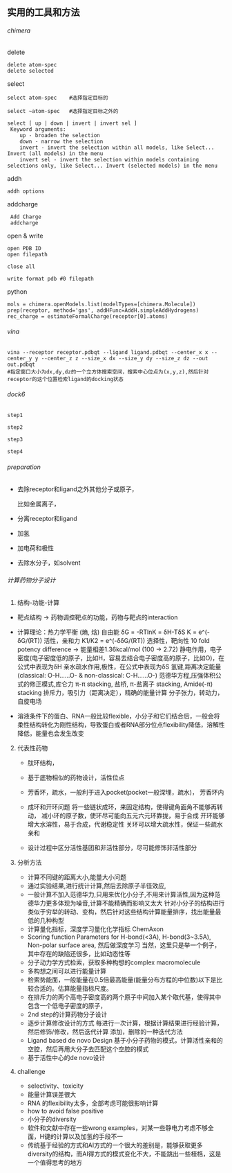 ## 实用的工具和方法



###### chimera

delete

```
delete atom-spec
delete selected
```

select

~~~
select atom-spec    #选择指定目标的

select ~atom-spec   #选择指定目标之外的

select [ up | down | invert | invert sel ]
 Keyword arguments:
    up - broaden the selection
    down - narrow the selection
    invert - invert the selection within all models, like Select... Invert (all models) in the menu
    invert sel - invert the selection within models containing selections only, like Select... Invert (selected models) in the menu 
~~~

addh

~~~
addh options
~~~

addcharge

~~~
 Add Charge
 addcharge
~~~

open & write

~~~
open PDB ID
open filepath

close all

write format pdb #0 filepath
~~~



python

~~~
mols = chimera.openModels.list(modelTypes=[chimera.Molecule])
prep(receptor, method='gas', addHFunc=AddH.simpleAddHydrogens)
rec_charge = estimateFormalCharge(receptor[0].atoms)
~~~



###### vina



~~~shell
vina --receptor receptor.pdbqt --ligand ligand.pdbqt --center_x x --center_y y --center_z z --size_x dx --size_y dy --size_z dz --out out.pdbqt
#指定窗口大小为dx,dy,dz的一个立方体搜索空间，搜索中心位点为(x,y,z),然后针对receptor的这个位置检索ligand的docking状态
~~~



###### dock6



~~~
step1

step2

step3

step4
~~~







###### preparation

* 去除receptor和ligand之外其他分子或原子，

  比如金属离子，

* 分离receptor和ligand

* 加氢

* 加电荷和极性

* 去除水分子，如solvent 





###### 计算药物分子设计

1. 结构-功能-计算

* 靶点结构 -> 药物调控靶点的功能，药物与靶点的interaction

* 计算理论：热力学平衡 (熵, 焓)
  自由能 δG = -RTlnK = δH-TδS
  K = e^(-δG/(RT)) 活性，亲和力
  K1/K2 = e^(-δδG/(RT)) 选择性，靶向性
  10 fold potency difference -> 能量相差1.36kcal/mol (100 -> 2.72)
  静电作用，电子密度(电子密度低的原子，比如H，容易去结合电子密度高的原子，比如O)，在公式中表现为δH
  亲水疏水作用,极性，在公式中表现为δS
  氢键,距离决定能量(classical: O-H……O- & non-classical: C-H……O-)
  范德华方程,压强体积公式的修正模式,库仑力
  π-π stacking, 盐桥, π-盐离子 stacking, Amide(-π) stacking
  排斥力，吸引力（距离决定），精确的能量计算
  分子张力，转动力，自旋电场

* 溶液条件下的蛋白、RNA一般比较flexible，小分子和它们结合后，一般会将柔性结构转化为刚性结构，导致蛋白或者RNA部分位点flexibility降低，溶解性降低，能量也会发生改变

2. 代表性药物

   * 肽环结构，

   * 基于底物相似的药物设计，活性位点

   * 芳香环，疏水，一般利于进入pocket(pocket一般深埋，疏水)，
     芳香环内

   * 成环和开环问题
     将一些链状成环，来固定结构，使得键角面角不能够再转动，
     减小环的原子数，使环尽可能向五元六元环靠拢，易于合成
     开环能够增大水溶性，易于合成，代谢稳定性
     关环可以增大疏水性，保证一些疏水亲和

   * 设计过程中区分活性基团和非活性部分，尽可能修饰非活性部分

3. 分析方法
     * 计算不同键的距离大小,能量大小问题
     * 通过实验结果,进行统计计算,然后去除原子半径效应,
     * 一般计算不加入范德华力,只用来优化小分子,不用来计算活性,因为这种范德华力更多体现为噪音,计算不能精确而影响又太大
       针对小分子的结构进行类似于穷举的转动、变构，然后针对这些结构计算能量排序，找出能量最低的几种构型
     * 计算量化指标，深度学习量化化学指标 ChemAxon
     * Scoring function
       Parameters for H-bond(<3A), H-bond(3~3.5A), Non-polar surface area, 然后做深度学习        当然，这里只是举一个例子，其中存在的缺陷还很多，比如动态性等
     * 分子动力学方式检索，获取多种构想的complex  macromolecule
     * 多构想之间可以进行能量计算
     * 检索势能面，一般能量在0.5倍最高能量(能量分布方程的中位数)以下是比较合适的。估算能量指标尺度。
     * 在排斥力的两个高电子密度高的两个原子中间加入某个取代基，使得其中包含一个低电子密度的原子，
     * 2nd step的计算药物分子设计
     * 逐步计算修改设计的方式
       每进行一次计算，根据计算结果进行经验计算，然后修饰/修改，然后迭代计算
       添加，删除的一种迭代方法
     * Ligand based de novo Design
       基于小分子药物的模式，计算活性亲和的空腔，然后再用大分子去匹配这个空腔的模式
     * 基于活性中心的de novo设计
4. challenge
   * selectivity、toxicity
   * 能量计算误差很大
   * RNA 的flexibility太多，全部考虑可能很影响计算
   * how to avoid false positive
   * 小分子的diversity
   * 软件和文献中存在一些wrong examples，对某一些静电力考虑不够全面，H键的计算以及加氢的手段不一
   * 传统基于经验的方式和AI方式的一个很大的差别是，能够获取更多diversity的结构，而AI得方式的模式变化不大，不能跳出一些桎梏，这是一个值得思考的地方